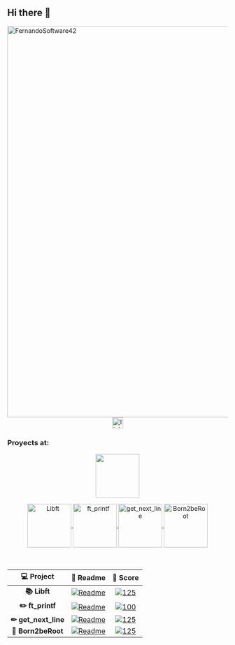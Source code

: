 ## Hi there 👋

<!--
**fernandoalonsoo/fernandoalonsoo** is a ✨ _special_ ✨ repository because its `README.md` (this file) appears on your GitHub profile.

Here are some ideas to get you started:

- 🔭 I’m currently working on ...
- 🌱 I’m currently learning ...
- 👯 I’m looking to collaborate on ...
- 🤔 I’m looking for help with ...
- 💬 Ask me about ...
- 📫 How to reach me: ...
- 😄 Pronouns: ...
- ⚡ Fun fact: ...
-->

<img width="896" alt="FernandoSoftware42" src="https://github.com/user-attachments/assets/bc200a7b-50b9-4710-9f6a-2975faa85874">

<div align="center">
  <a href="https://www.linkedin.com/in/fernandoalonsoo/" target="_blank">
    <img src="https://img.shields.io/static/v1?message=LinkedIn&logo=linkedin&label=&color=0077B5&logoColor=white&labelColor=&style=for-the-badge" height="25" alt="linkedin logo"  />
  </a>

<h3 align="left">Proyects at:</h3>
<p align="center"><a href="https://www.42madrid.com/" target="_blank"><img height="100" src="https://user-images.githubusercontent.com/123759990/222996320-ba730dc4-b0dc-4f5c-aabd-d077e3b2b638.png""></a></p>
<div align="center" style="display: inline_block">
  <a href="https://github.com/fernandoalonsoo/libft" target="_blank">
    <img align="center" alt="Libft"  height="100" src="https://user-images.githubusercontent.com/123759990/222992943-816974fc-0048-4e9d-a50f-ddece0633b42.png">
  </a>
  <a href="https://github.com/fernandoalonsoo/ft_printf" target="_blank">
    <img align="center" alt="ft_printf"  height="100" src="https://user-images.githubusercontent.com/123759990/230787654-f610615d-d974-41b7-877e-7827e9a5f22e.png">
  </a>
  <a href="https://github.com/fernandoalonsoo/get_next_line" target="_blank">
    <img align="center" alt="get_next_line"  height="100" src="https://user-images.githubusercontent.com/123759990/222993022-6acab917-6074-4014-a84a-dc94e7bb547d.png">
  </a>
    <a href="https://github.com/fernandoalonsoo/Born2beRoot" target="_blank">
    <img align="center" alt="Born2beRoot"  height="100" src="https://user-images.githubusercontent.com/123759990/229471675-fe9d5029-f09e-4d43-b83c-dc14d736ad2a.png">
  </a>
</div>

<td style="border: none;">

<br>
<br>

| 💻 Project | 📝 Readme | 💯 Score |
|:------:|:-------:|:------------------:|
| **📚 Libft** | [![Readme](https://img.shields.io/badge/Libft-0077B5)](https://github.com/fernandoalonsoo/libft) | [![125](https://img.shields.io/badge/125-2ea44f)]() |
| **✏️ ft_printf** | [![Readme](https://img.shields.io/badge/ft_printf-0077B5)](https://github.com/fernandoalonsoo/ft_printf) | [![100](https://img.shields.io/badge/100-2ea44f)]() |
| **✏ get_next_line** | [![Readme](https://img.shields.io/badge/get_next_line-0077B5)](https://github.com/fernandoalonsoo/get_next_line) | [![125](https://img.shields.io/badge/125-2ea44f)]() |
| **🌱 Born2beRoot** | [![Readme](https://img.shields.io/badge/Born2beRoot-0077B5)](https://github.com/fernandoalonsoo/Born2beRoot) | [![125](https://img.shields.io/badge/125-2ea44f)]() |
</td>
